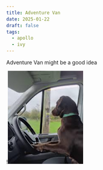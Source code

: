 ```yaml
---
title: Adventure Van
date: 2025-01-22
draft: false
tags:
  - apollo
  - ivy
---
```


Adventure Van might be a good idea

!![Image Description](/images/Pasted%20image%2020250122105725.png)